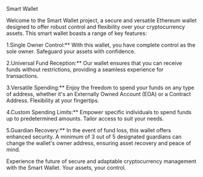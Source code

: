 Smart Wallet

Welcome to the Smart Wallet project, a secure and versatile Ethereum wallet designed to offer robust control and flexibility over your cryptocurrency assets. This smart wallet boasts a range of key features:

1.Single Owner Control:** With this wallet, you have complete control as the sole owner. Safeguard your assets with confidence.

2.Universal Fund Reception:** Our wallet ensures that you can receive funds without restrictions, providing a seamless experience for transactions.

3.Versatile Spending:** Enjoy the freedom to spend your funds on any type of address, whether it's an Externally Owned Account (EOA) or a Contract Address. Flexibility at your fingertips.

4.Custom Spending Limits:** Empower specific individuals to spend funds up to predetermined amounts. Tailor access to suit your needs.

5.Guardian Recovery:** In the event of fund loss, this wallet offers enhanced security. A minimum of 3 out of 5 designated guardians can change the wallet's owner address, ensuring asset recovery and peace of mind.

Experience the future of secure and adaptable cryptocurrency management with the Smart Wallet. Your assets, your control.
